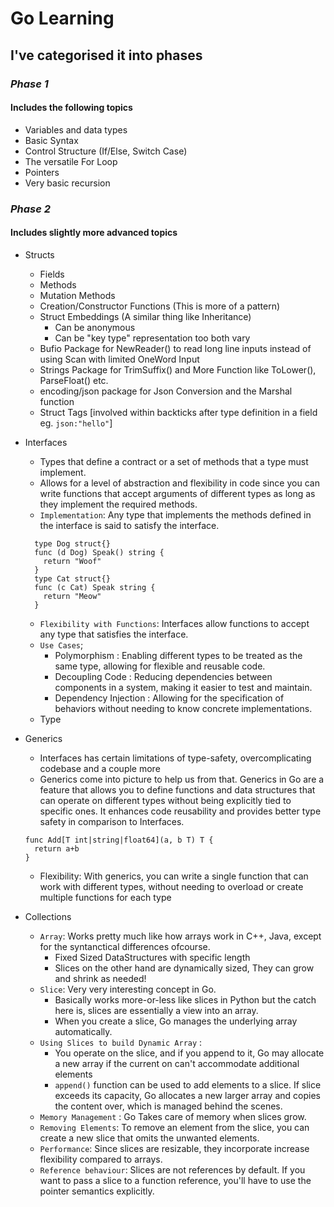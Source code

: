 # Go Learning

## I've categorised it into phases

### *Phase 1*

#### Includes the following topics

+ Variables and data types
+ Basic Syntax
+ Control Structure (If/Else, Switch Case)
+ The versatile For Loop
+ Pointers
+ Very basic recursion

### *Phase 2*

#### Includes slightly more advanced topics

+ Structs
  + Fields
  + Methods
  + Mutation Methods
  + Creation/Constructor Functions (This is more of a pattern)
  + Struct Embeddings (A similar thing like Inheritance)
    + Can be anonymous
    + Can be "key type" representation too both vary
  + Bufio Package for NewReader() to read long line inputs instead of using Scan with limited OneWord Input
  + Strings Package for TrimSuffix() and More Function like ToLower(), ParseFloat() etc.
  + encoding/json package for Json Conversion and the Marshal function
  + Struct Tags [involved within backticks after type definition in a field eg. `json:"hello"`]
  
+ Interfaces
  + Types that define a contract or a set of methods that a type must implement.
  + Allows for a level of abstraction and flexibility in code since you can write functions that accept arguments of different types as long as they implement the required methods.
  + `Implementation`: Any type that implements the methods defined in the interface is said to satisfy the interface.
  
  ```
    type Dog struct{}
    func (d Dog) Speak() string {
      return "Woof"
    }
    type Cat struct{}
    func (c Cat) Speak string {
      return "Meow"
    }
  ```

  + `Flexibility with Functions`: Interfaces allow functions to accept any type that satisfies the interface.
  + `Use Cases`;
    + Polymorphism : Enabling different types to be treated as the same type, allowing for flexible and reusable code.
    + Decoupling Code : Reducing dependencies between components in a system, making it easier to test and maintain.
    + Dependency Injection : Allowing for the specification of behaviors without needing to know concrete implementations.
  + Type

+ Generics
  + Interfaces has certain limitations of type-safety, overcomplicating codebase and a couple more
  + Generics come into picture to help us from that. Generics in Go are a feature that allows you to define functions and data structures that can operate on different types without being explicitly tied to specific ones. It enhances code reusability and provides better type safety in comparison to Interfaces.
  ```
  func Add[T int|string|float64](a, b T) T {
    return a+b
  }
  ```
  + Flexibility: With generics, you can write a single function that can work with different types, without needing to overload or create multiple functions for each type

+ Collections
  + `Array`: Works pretty much like how arrays work in C++, Java, except for the syntanctical differences ofcourse.
    + Fixed Sized DataStructures with specific length
    + Slices on the other hand are dynamically sized, They can grow and shrink as needed! 
  + `Slice`: Very very interesting concept in Go. 
    + Basically works more-or-less like slices in Python but the catch here is, slices are essentially a view into an array. 
    + When you create a slice, Go manages the underlying array automatically.
  + `Using Slices to build Dynamic Array` :
    + You operate on the slice, and if you append to it, Go may allocate a new array if the current on can't accommodate additional elements
    + `append()` function can be used to add elements to a slice. If slice exceeds its capacity, Go allocates a new larger array and copies the content over, which is managed behind the scenes.
  + `Memory Management` : Go Takes care of memory when slices grow. 
  + `Removing Elements`: To remove an element from the slice, you can create a new slice that omits the unwanted elements. 
  + `Performance`: Since slices are resizable, they incorporate increase flexibility compared to arrays. 
  + `Reference behaviour`: Slices are not references by default. If you want to pass a slice to a function reference, you'll have to use the pointer semantics explicitly.